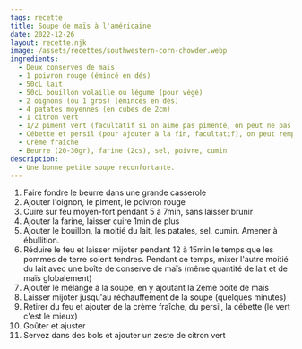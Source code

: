 ```yaml
---
tags: recette
title: Soupe de maïs à l'américaine
date: 2022-12-26
layout: recette.njk
image: /assets/recettes/southwestern-corn-chowder.webp
ingredients:
  - Deux conserves de maïs
  - 1 poivron rouge (émincé en dés)
  - 50cL lait
  - 50cL bouillon volaille ou légume (pour végé)
  - 2 oignons (ou 1 gros) (émincés en dés)
  - 4 patates moyennes (en cubes de 2cm)
  - 1 citron vert
  - 1/2 piment vert (facultatif si on aime pas pimenté, on peut ne pas le mettre)
  - Cébette et persil (pour ajouter à la fin, facultatif), on peut remplacer le persil par de la coriandre si on aime
  - Crème fraîche
  - Beurre (20-30gr), farine (2cs), sel, poivre, cumin
description:
  - Une bonne petite soupe réconfortante.
---
```


1. Faire fondre le beurre dans une grande casserole
2. Ajouter l'oignon, le piment, le poivron rouge
3. Cuire sur feu moyen-fort pendant 5 à 7min, sans laisser brunir
4. Ajouter la farine, laisser cuire 1min de plus
5. Ajouter le bouillon, la moitié du lait, les patates, sel, cumin. Amener à ébullition.
6. Réduire le feu et laisser mijoter pendant 12 à 15min le temps que les pommes de terre soient tendres. Pendant ce temps, mixer l'autre moitié du lait avec une boîte de conserve de maïs (même quantité de lait et de maïs globalement)
7. Ajouter le mélange à la soupe, en y ajoutant la 2ème boîte de maïs
8. Laisser mijoter jusqu'au réchauffement de la soupe (quelques minutes)
9. Retirer du feu et ajouter de la crème fraîche, du persil, la cébette (le vert c'est le mieux)
10. Goûter et ajuster
11. Servez dans des bols et ajouter un zeste de citron vert